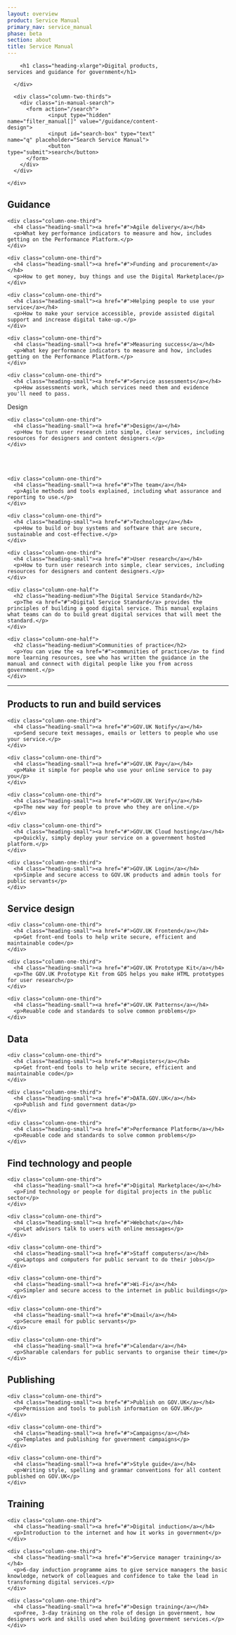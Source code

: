 ```yaml
---
layout: overview
product: Service Manual
primary_nav: service_manual
phase: beta
section: about
title: Service Manual
---
```


<div class="product-style" style="padding-bottom: 0px;">
  <div id="content" style="padding-bottom: 36px;">
    <div class="grid-row">
      <div class="column-two-thirds" style="width: 70%;">

        <h1 class="heading-xlarge">Digital products, services and guidance for government</h1>

      </div>

      <div class="column-two-thirds">
        <div class="in-manual-search">
          <form action="/search">
                 <input type="hidden" name="filter_manual[]" value="/guidance/content-design">
                 <input id="search-box" type="text" name="q" placeholder="Search Service Manual">
                 <button type="submit">search</button>
          </form>
        </div>
      </div>

    </div>
  </div>
</div>

<main id="content" role="main">

<!-- Top: Guidance -->

<div class="grid-row">
  <div class="column-one-third">
    <h2 class="heading-medium">Guidance</h2>
  </div>
</div>

<!-- row 1 -->

<div class="grid-row">

    <div class="column-one-third">
      <h4 class="heading-small"><a href="#">Agile delivery</a></h4>
      <p>What key performance indicators to measure and how, includes getting on the Performance Platform.</p>
    </div>

    <div class="column-one-third">
      <h4 class="heading-small"><a href="#">Funding and procurement</a></h4>
      <p>How to get money, buy things and use the Digital Marketplace</p>
    </div>

    <div class="column-one-third">
      <h4 class="heading-small"><a href="#">Helping people to use your service</a></h4>
      <p>How to make your service accessible, provide assisted digital support and increase digital take-up.</p>
    </div>

</div>

<!-- row 2 -->

<div class="grid-row">

    <div class="column-one-third">
      <h4 class="heading-small"><a href="#">Measuring success</a></h4>
      <p>What key performance indicators to measure and how, includes getting on the Performance Platform.</p>
    </div>

    <div class="column-one-third">
      <h4 class="heading-small"><a href="#">Service assessments</a></h4>
      <p>How assessments work, which services need them and evidence you'll need to pass.
Design</p>
    </div>

    <div class="column-one-third">
      <h4 class="heading-small"><a href="#">Design</a></h4>
      <p>How to turn user research into simple, clear services, including resources for designers and content designers.</p>
    </div>

</div>

<!-- row 3 -->

<div class="grid-row">

    <div class="column-one-third">
      <h4 class="heading-small"><a href="#">The team</a></h4>
      <p>Agile methods and tools explained, including what assurance and reporting to use.</p>
    </div>

    <div class="column-one-third">
      <h4 class="heading-small"><a href="#">Technology</a></h4>
      <p>How to build or buy systems and software that are secure, sustainable and cost-effective.</p>
    </div>

    <div class="column-one-third">
      <h4 class="heading-small"><a href="#">User research</a></h4>
      <p>How to turn user research into simple, clear services, including resources for designers and content designers.</p>
    </div>

</div>

<!-- Bottom: Guidance -->

<!-- Top: Service standard and communities -->

<div class="grid-row">

    <div class="column-one-half">
      <h2 class="heading-medium">The Digital Service Standard</h2>
      <p>The <a href="#">Digital Service Standard</a> provides the principles of building a good digital service. This manual explains what teams can do to build great digital services that will meet the standard.</p>
    </div>

    <div class="column-one-half">
      <h2 class="heading-medium">Communities of practice</h2>
      <p>You can view the <a href="#">communities of practice</a> to find more learning resources, see who has written the guidance in the manual and connect with digital people like you from across government.</p>
    </div>

</div>

<!-- Bottom: Service standard and communities -->

<!-- Top: Products to run and build services -->

<div class="grid-row">
  <div class="column-one-third">
    <hr>
    <h2 class="heading-medium">Products to run and build services</h2>
  </div>
</div>

<!-- row 4 -->

<div class="grid-row">

    <div class="column-one-third">
      <h4 class="heading-small"><a href="#">GOV.UK Notify</a></h4>
      <p>Send secure text messages, emails or letters to people who use your service.</p>
    </div>

    <div class="column-one-third">
      <h4 class="heading-small"><a href="#">GOV.UK Pay</a></h4>
      <p>Make it simple for people who use your online service to pay you</p>
    </div>

    <div class="column-one-third">
      <h4 class="heading-small"><a href="#">GOV.UK Verify</a></h4>
      <p>The new way for people to prove who they are online.</p>
    </div>

</div>

<!-- row 5 -->

<div class="grid-row">

    <div class="column-one-third">
      <h4 class="heading-small"><a href="#">GOV.UK Cloud hosting</a></h4>
      <p>Quickly, simply deploy your service on a government hosted platform.</p>
    </div>

    <div class="column-one-third">
      <h4 class="heading-small"><a href="#">GOV.UK Login</a></h4>
      <p>Simple and secure access to GOV.UK products and admin tools for public servants</p>
    </div>

</div>

<!-- Bottom: Products to run and build services -->

<!-- Top: Service design -->

<div class="grid-row">
  <div class="column-one-third">
    <h2 class="heading-medium">Service design</h2>
  </div>
</div>


<div class="grid-row">

    <div class="column-one-third">
      <h4 class="heading-small"><a href="#">GOV.UK Frontend</a></h4>
      <p>Get front-end tools to help write secure, efficient and maintainable code</p>
    </div>

    <div class="column-one-third">
      <h4 class="heading-small"><a href="#">GOV.UK Prototype Kit</a></h4>
      <p>The GOV.UK Prototype Kit from GDS helps you make HTML prototypes for user research</p>
    </div>

    <div class="column-one-third">
      <h4 class="heading-small"><a href="#">GOV.UK Patterns</a></h4>
      <p>Reuable code and standards to solve common problems</p>
    </div>

</div>

<!-- Bottom: Service design -->

<!-- Top: Publish and use government data -->

<div class="grid-row">
  <div class="column-one-third">
    <h2 class="heading-medium">Data</h2>
  </div>
</div>


<div class="grid-row">

    <div class="column-one-third">
      <h4 class="heading-small"><a href="#">Registers</a></h4>
      <p>Get front-end tools to help write secure, efficient and maintainable code</p>
    </div>

    <div class="column-one-third">
      <h4 class="heading-small"><a href="#">DATA.GOV.UK</a></h4>
      <p>Publish and find government data</p>
    </div>

    <div class="column-one-third">
      <h4 class="heading-small"><a href="#">Performance Platform</a></h4>
      <p>Reuable code and standards to solve common problems</p>
    </div>

</div>

<!-- Bottom: Publish and use government data -->

<!-- Top: Find technology and people -->

<div class="grid-row">
  <div class="column-one-third">
    <h2 class="heading-medium">Find technology and people</h2>
  </div>
</div>


<div class="grid-row">

    <div class="column-one-third">
      <h4 class="heading-small"><a href="#">Digital Marketplace</a></h4>
      <p>Find technology or people for digital projects in the public sector</p>
    </div>

    <div class="column-one-third">
      <h4 class="heading-small"><a href="#">Webchat</a></h4>
      <p>Let advisors talk to users with online messages</p>
    </div>

    <div class="column-one-third">
      <h4 class="heading-small"><a href="#">Staff computers</a></h4>
      <p>Laptops and computers for public servant to do their jobs</p>
    </div>

</div>

<div class="grid-row">

    <div class="column-one-third">
      <h4 class="heading-small"><a href="#">Wi-Fi</a></h4>
      <p>Simpler and secure access to the internet in public buildings</p>
    </div>

    <div class="column-one-third">
      <h4 class="heading-small"><a href="#">Email</a></h4>
      <p>Secure email for public servants</p>
    </div>

    <div class="column-one-third">
      <h4 class="heading-small"><a href="#">Calendar</a></h4>
      <p>Sharable calendars for public servants to organise their time</p>
    </div>

</div>

<!-- Bottom: Find technology and people -->

<!-- Top: Publishing -->

<div class="grid-row">
  <div class="column-one-third">
    <h2 class="heading-medium">Publishing</h2>
  </div>
</div>


<div class="grid-row">

    <div class="column-one-third">
      <h4 class="heading-small"><a href="#">Publish on GOV.UK</a></h4>
      <p>Permission and tools to publish information on GOV.UK</p>
    </div>

    <div class="column-one-third">
      <h4 class="heading-small"><a href="#">Campaigns</a></h4>
      <p>Templates and publishing for government campaigns</p>
    </div>

    <div class="column-one-third">
      <h4 class="heading-small"><a href="#">Style guide</a></h4>
      <p>Writing style, spelling and grammar conventions for all content published on GOV.UK</p>
    </div>

</div>

<!-- Bottom: Publishing -->

<!-- Top: Training -->

<div class="grid-row">
  <div class="column-one-third">
    <h2 class="heading-medium">Training</h2>
  </div>
</div>


<div class="grid-row">

    <div class="column-one-third">
      <h4 class="heading-small"><a href="#">Digital induction</a></h4>
      <p>Introduction to the internet and how it works in government</p>
    </div>

    <div class="column-one-third">
      <h4 class="heading-small"><a href="#">Service manager training</a></h4>
      <p>6-day induction programme aims to give service managers the basic knowledge, network of colleagues and confidence to take the lead in transforming digital services.</p>
    </div>

    <div class="column-one-third">
      <h4 class="heading-small"><a href="#">Design training</a></h4>
      <p>Free, 3-day training on the role of design in government, how designers work and skills used when building government services.</p>
    </div>

</div>

<!-- Bottom: Training -->

</main>